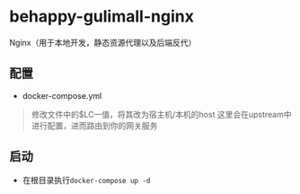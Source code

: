 # behappy-gulimall-nginx
Nginx（用于本地开发，静态资源代理以及后端反代）

## 配置

- docker-compose.yml

> 修改文件中的$LC一值，将其改为宿主机/本机的host
> 这里会在upstream中进行配置，进而路由到你的网关服务


## 启动

- 在根目录执行`docker-compose up -d`
